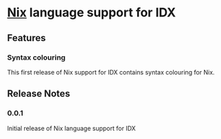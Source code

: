 # [Nix](https://nixos.org/nix/) language support for IDX

## Features

### Syntax colouring

This first release of Nix support for IDX contains syntax colouring for Nix.

## Release Notes

### 0.0.1

Initial release of Nix language support for IDX